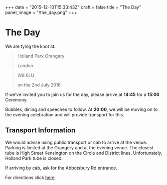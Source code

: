 +++
date = "2015-12-10T15:33:43Z"
draft = false
title = "The Day"
panel_image = "/the_day.png"
+++

The Day
===============

We are tying the knot at:

> Holland Park Orangery

> London

> W8 6LU

> on the 2nd July 2016

If we’ve invited you to join us for the day, please arrive at __14:45__ for a __15:00__ Ceremony.

Bubbles, dining and speeches to follow. At __20:00__, we will be moving on to the evening celebration and will provide transport for this.


Transport Information
---------------------
We would advise using public transport or cab to arrive at the venue. Parking is limited at the Orangery and at the evening venue.  The closest tube is High Street Kensington on the Circle and District lines. Unfortunately, Holland Park tube is closed.

If arriving by cab, ask for the Abbotsbury Rd entrance.

For directions click [here](https://www.google.co.uk/maps/place/The+Orangery/@51.5019518,-0.2064857,17.18z/data=!4m5!1m2!2m1!1sHolland+Park+Orangery+London+W8+6LU!3m1!1s0x0000000000000000:0x020f327f7d41a431)
